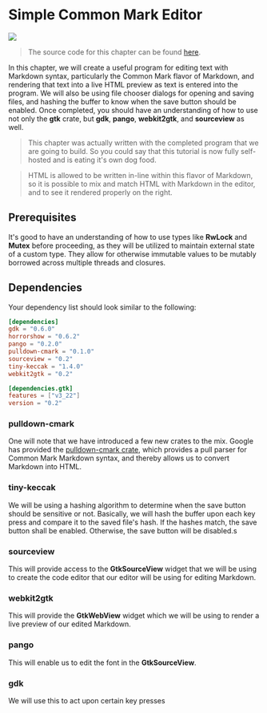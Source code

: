 # Simple Common Mark Editor

<img src="images/ch04_complete.png" />

> The source code for this chapter can be found [here](https://github.com/mmstick/gtkrs-tutorials/tree/master/demos/chapter_04).

In this chapter, we will create a useful program for editing text with
Markdown syntax, particularly the Common Mark flavor of Markdown, and
rendering that text into a live HTML preview as text is entered into
the program. We will also be using file chooser dialogs for opening
and saving files, and hashing the buffer to know when the save button
should be enabled. Once completed, you should have an understanding of
how to use not only the **gtk** crate, but **gdk**, **pango**,
**webkit2gtk**, and **sourceview** as well.

> This chapter was actually written with the completed program that
> we are going to build. So you could say that this tutorial is now
> fully self-hosted and is eating it's own dog food.

> HTML is allowed to be written in-line within this flavor of Markdown,
> so it is possible to mix and match HTML with Markdown in the editor,
> and to see it rendered properly on the right.

## Prerequisites

It's good to have an understanding of how to use types like **RwLock**
and **Mutex** before proceeding, as they will be utilized to maintain
external state of a custom type. They allow for otherwise immutable
values to be mutably borrowed across multiple threads and closures.

## Dependencies

Your dependency list should look similar to the following:

```toml
[dependencies]
gdk = "0.6.0"
horrorshow = "0.6.2"
pango = "0.2.0"
pulldown-cmark = "0.1.0"
sourceview = "0.2"
tiny-keccak = "1.4.0"
webkit2gtk = "0.2"

[dependencies.gtk]
features = ["v3_22"]
version = "0.2"
```

### pulldown-cmark

One will note that we have introduced a few new crates to the mix. Google
has provided the [pulldown-cmark crate](https://github.com/google/pulldown-cmark),
which provides a pull parser for Common Mark Markdown syntax, and thereby allows
us to convert Markdown into HTML.


### tiny-keccak

We will be using a hashing algorithm to determine when the save button should be
sensitive or not. Basically, we will hash the buffer upon each key press and compare
it to the saved file's hash. If the hashes match, the save button shall be enabled.
Otherwise, the save button will be disabled.s

### sourceview

This will provide access to the **GtkSourceView** widget that we will be using
to create the code editor that our editor will be using for editing Markdown.

### webkit2gtk

This will provide the **GtkWebView** widget which we will be using to render
a live preview of our edited Markdown.

### pango

This will enable us to edit the font in the **GtkSourceView**.

### gdk

We will use this to act upon certain key presses
